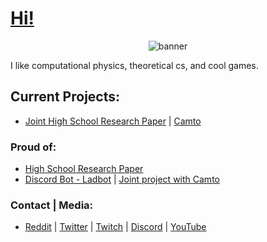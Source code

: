 # [Hi!](https://jpvinnie.github.io/)

<p align="center">
  <img src="https://github.com/jpVinnie/jpVinnie/blob/master/Data/coolbackcropped.png" alt="banner" />
</p>

I like computational physics, theoretical cs, and cool games.

## Current Projects:
- [Joint High School Research Paper](https://github.com/jpVinnie/MathInv-2021) | [Camto](https://github.com/Camto)

### Proud of:
- [High School Research Paper](https://github.com/jpVinnie/Pythagorean-Triples-in-the-Pascal-Triangle)
- [Discord Bot - Ladbot](https://github.com/Camto/Lad) | [Joint project with Camto](https://github.com/Camto)

### Contact | Media:
- [Reddit](https://www.reddit.com/user/Stenfor) | [Twitter](https://twitter.com/jp_vinnie) | [Twitch](https://www.twitch.tv/jpvinnie) | [Discord](https://discordapp.com/users/294518633541926912) | [YouTube](https://www.youtube.com/channel/UCD6b4d3B_u7fct5YypG0Wow)
